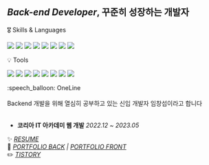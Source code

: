## *Back-end Developer*, 꾸준히 성장하는 개발자

🎖️ Skills & Languages
<p>
  <img src="https://img.shields.io/badge/Java-007396?style=flat-square&logo=Java&logoColor=white"/>
  <img src="https://img.shields.io/badge/Node.js-339933?style=flat-square&logo=Node.js&logoColor=white"/>
  <img src="https://img.shields.io/badge/MySQL-4479A1?style=flat-square&logo=mysql&logoColor=white"/>
  <img src="https://img.shields.io/badge/typescript-3178C6?style=flat-square&logo=typescript&logoColor=white"/>
  <img src="https://img.shields.io/badge/Android Studio-3DDC84?style=flat-square&logo=androidstudio&logoColor=white"/>
  <img src="https://img.shields.io/badge/JavaScript-F7DF1E?style=flat-square&logo=javascript&logoColor=white"/>
  <img src="https://img.shields.io/badge/Kotlin-7F52FF?style=flat-square&logo=Kotlin&logoColor=white"/>
  <img src="https://img.shields.io/badge/React-61DAFB?style=flat-square&logo=react&logoColor=white"/>
    <br />

💡 Tools

  <p >
    <img src="https://img.shields.io/badge/amazonaws-232F3E?style=flat-square&logo=amazonaws&logoColor=white"/>
    <img src="https://img.shields.io/badge/mysql-4479A1?style=flat-square&logo=mysql&logoColor=white"/>
    <img src="https://img.shields.io/badge/git-F05032?style=flat-square&logo=git&logoColor=white"/>
    <img src="https://img.shields.io/badge/github-181717?style=flat-square&logo=github&logoColor=white"/>
    <img src="https://img.shields.io/badge/swagger-85EA2D?style=flat-square&logo=swagger&logoColor=white"/>
    <img src="https://img.shields.io/badge/postman-FF6C37?style=flat-square&logo=postman&logoColor=white"/>
  <img src="https://img.shields.io/badge/Eclipse IDE-2C2255?style=flat-square&logo=eclipseide&logoColor=white"/>
  <img src="https://img.shields.io/badge/Visual Studio Code-007ACC?style=flat-square&logo=visualstudiocode&logoColor=white"/>
  </p>
</p>
:speech_balloon: OneLine
<br/><br/>
  Backend 개발을 위해 열심히 공부하고 있는 신입 개발자 임창섭이라고 합니다
<br/><br/>

* **코리아 IT 아카데미 웹 개발** <I>2022.12 ~ 2023.05</I>

✨  <I>[RESUME](https://experienced-acrylic-7c5.notion.site/Backend-1a3864ab4c5f4af7bbfdd8aaadbbed0d)</I>    
🌱  <I>[PORTFOLIO BACK](https://github.com/jaehyeon502/festivalProject_back) | [PORTFOLIO FRONT](https://github.com/jaehyeon502/festivalProject_front)</I>      
✏️  <I>[TISTORY](https://nemnem-lifestory.tistory.com/)</I>
